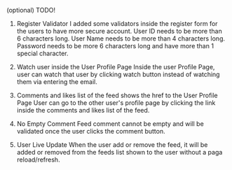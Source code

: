 (optional) TODO!

1. Register Validator
   I added some validators inside the register form for the users to have more secure account.
   User ID needs to be more than 6 characters long.
   User Name needs to be more than 4 characters long.
   Password needs to be more 6 characters long and have more than 1 special character.

2. Watch user inside the User Profile Page
   Inside the user Profile Page, user can watch that user by clicking watch button instead of watching them via entering the email.

3. Comments and likes list of the feed shows the href to the User Profile Page
   User can go to the other user's profile page by clicking the link inside the comments and likes list of the feed.

4. No Empty Comment
   Feed comment cannot be empty and will be validated once the user clicks the comment button.

5. User Live Update
   When the user add or remove the feed, it will be added or removed from the feeds list shown to the user without a paga reload/refresh.
